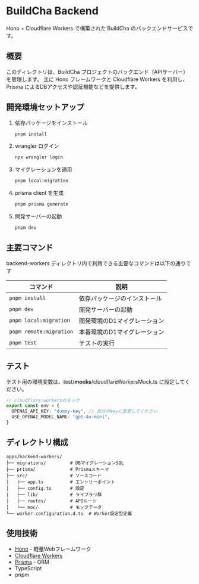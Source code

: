 
# BuildCha Backend

Hono + Cloudflare Workers で構築された BuildCha のバックエンドサービスです。

## 概要

このディレクトリは、BuildCha プロジェクトのバックエンド（APIサーバー）を管理します。
主に Hono フレームワークと Cloudflare Workers を利用し、Prisma によるDBアクセスや認証機能などを提供します。

## 開発環境セットアップ

1. 依存パッケージをインストール
	```bash
	pnpm install
	```
2. wrangler ログイン
	```bash
	npx wrangler login
	```
3. マイグレーションを適用
	```bash
	pnpm local:migration
	```
4. prisma client を生成
	```bash
	pnpm prisma generate
	```
5. 開発サーバーの起動
	```bash
	pnpm dev
	```

## 主要コマンド

backend-workers ディレクトリ内で利用できる主要なコマンドは以下の通りです

| コマンド | 説明 |
|----------|------|
| `pnpm install` | 依存パッケージのインストール |
| `pnpm dev` | 開発サーバーの起動 |
| `pnpm local:migration` | 開発環境のD1マイグレーション |
| `pnpm remote:migration` | 本番環境のD1マイグレーション |
| `pnpm test` | テストの実行 |

## テスト

テスト用の環境変数は、test/__mocks__/cloudflareWorkersMock.ts に設定してください。

```ts
// cloudflare:workersのモック
export const env = {
  OPENAI_API_KEY: "dummy-key", // 自分のkeyに変更してください
  USE_OPENAI_MODEL_NAME: "gpt-4o-mini",
}
```


## ディレクトリ構成

```
apps/backend-workers/
├── migrations/         # DBマイグレーションSQL
├── prisma/             # Prismaスキーマ
├── src/                # ソースコード
│   ├── app.ts          # エントリーポイント
│   ├── config.ts       # 設定
│   ├── lib/            # ライブラリ群
│   ├── routes/         # APIルート
│   └── moc/            # モックデータ
└── worker-configuration.d.ts  # Worker設定型定義
```

## 使用技術

- [Hono](https://hono.dev/) - 軽量Webフレームワーク
- [Cloudflare Workers](https://workers.cloudflare.com/)
- [Prisma](https://www.prisma.io/) - ORM
- TypeScript
- pnpm
